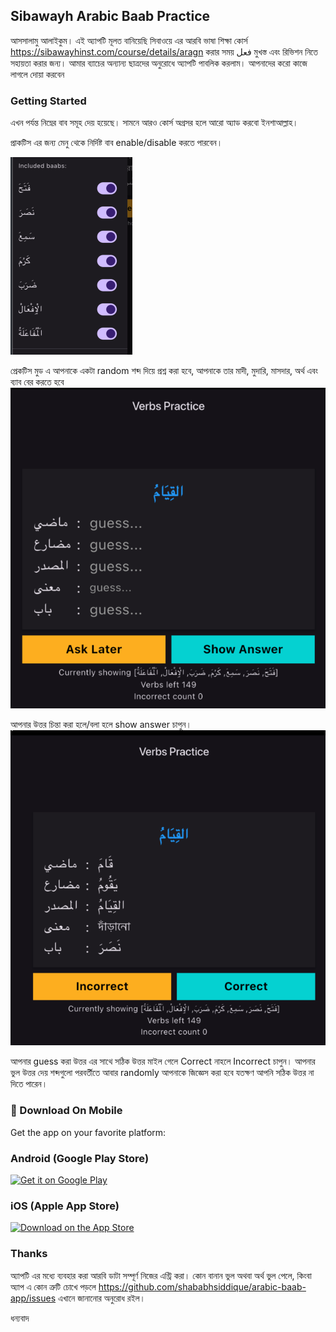 ## Sibawayh Arabic Baab Practice

আসসালামু আলাইকুম। এই অ্যাপটি মূলত বানিয়েছি সিবাওয়ে এর আরবি ভাষা শিক্ষা কোর্স https://sibawayhinst.com/course/details/aragn করার সময় فعل মুখস্ত এবং রিভিশন নিতে সহায়তা করার জন্য। আমার ব্যাচের অন্যান্য ছাত্রদের অনুরোধে অ্যাপটি পাবলিক করলাম। আপনাদের করো কাজে লাগলে দোয়া করবেন  

### Getting Started

এখন পর্যন্ত নিম্নের বাব সমূহ দেয় হয়েছে। সামনে আরও কোর্স অগ্রসর হলে আরো অ্যাড করবো ইনশাআল্লাহ। 

প্রাকটিস এর জন্য মেনু থেকে নির্দিষ্ট বাব enable/disable করতে পারবেন।

![current_baab.png](docs/assets/current_baab.png)

প্রেকটিস মুড এ আপনাকে একটা random শব্দ দিয়ে প্রশ্ন করা হবে, আপনাকে তার মাদী, মুদারি, মাসদার, অর্থ এবং ব্যাব বের করতে হবে 
![question.png](docs/assets/question.png)

আপনার উত্তর চিন্তা করা হলে/বলা হলে show answer চাপুন। 
![answer.png](docs/assets/answer.png)

আপনার guess করা উত্তর এর সাথে সঠিক উত্তর মাইল গেলে Correct নাহলে Incorrect চাপুন। আপনার ভুল উত্তর দেয় শব্দগুলো পরবর্তীতে আবার randomly আপনাকে জিজ্ঞেস করা হবে যতক্ষণ আপনি সঠিক উত্তর না দিতে পারেন।  


### 📲 Download On Mobile

Get the app on your favorite platform:

### Android (Google Play Store)
[![Get it on Google Play](https://upload.wikimedia.org/wikipedia/commons/7/78/Google_Play_Store_badge_EN.svg)](https://play.google.com/store/apps/details?id=your.app.package)

### iOS (Apple App Store)
[![Download on the App Store](https://upload.wikimedia.org/wikipedia/commons/3/3c/Download_on_the_App_Store_Badge.svg)](https://apps.apple.com/app/id123456789)


### Thanks

অ্যাপটি এর মধ্যে ব্যবহার করা আরবি ডাটা সম্পূর্ণ নিজের এন্ট্রি করা। কোন বানান ভুল অথবা অর্থ ভুল পেলে, কিংবা অ্যাপ এ কোন ত্রুটি চোখে পড়লে https://github.com/shababhsiddique/arabic-baab-app/issues এখানে জানানোর অনুরোধ রইল। 

ধন্যবাদ 